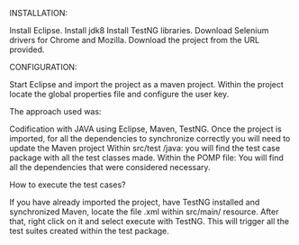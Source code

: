 INSTALLATION:
 
Install Eclipse.
Install jdk8
Install TestNG libraries.
Download Selenium drivers for Chrome and Mozilla.
Download the project from the URL provided.

CONFIGURATION:
 
Start Eclipse and import the project as a maven project.
Within the project locate the global properties file and configure the user key.

The approach used was:

Codification with JAVA using Eclipse, Maven, TestNG.
Once the project is imported, for all the dependencies to synchronize correctly you will need to update the Maven project
Within src/test /java: you will find the test case package with all the test classes made. 
Within the POMP file:  You will find all the dependencies that were considered necessary. 

How to execute the test cases?

If you have already imported the project, have TestNG installed and synchronized Maven, locate the file .xml within
 src/main/ resource. After that, right click on it and select execute with TestNG. This will trigger all the test suites created within the test package.
